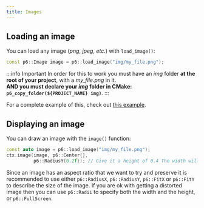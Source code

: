 ```yaml
---
title: Images
---
```


## Loading an image

You can load any image (*png*, *jpeg*, *etc.*) with `load_image()`:

```cpp
const p6::Image image = p6::load_image("img/my_file.png");
```

:::info Important
In order for this to work you must have an *img* folder **at the root of your project**, with a *my_file.png* in it.<br/>
**AND you must declare your *img* folder in CMake: `p6_copy_folder(${PROJECT_NAME} img)`**.
:::

For a complete example of this, check out [this example](https://github.com/JulesFouchy/p6-docs/tree/main/examples/complete).

## Displaying an image

You can draw an image with the `image()` function:

```cpp
const auto image = p6::load_image("img/my_file.png");
ctx.image(image, p6::Center{},
          p6::RadiusY{0.2f}); // Give it a height of 0.4 The width will be deduced based on the aspect_ratio of the image
```

Since an image has an aspect ratio that we want to try and preserve it is recommended to use either `p6::RadiusX`, `p6::RadiusY`, `p6::FitX` or `p6::FitY` to describe the size of the image. If you are ok with getting a distorted image then you can use `p6::Radii` to specify both the width and the height, or `p6::FullScreen`.